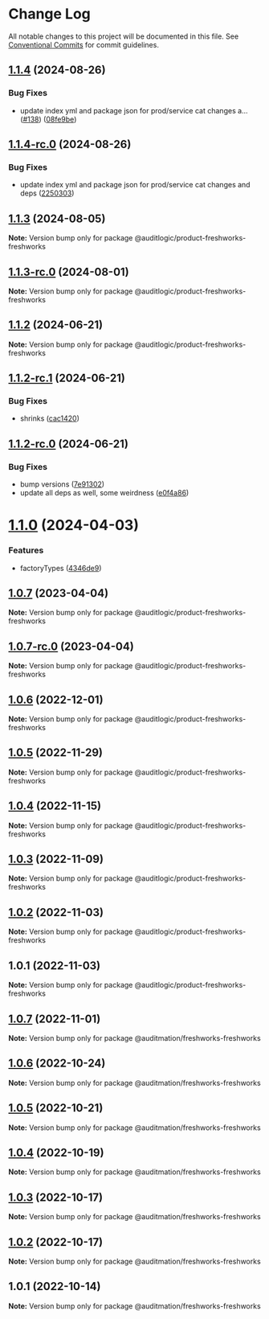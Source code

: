 # Change Log

All notable changes to this project will be documented in this file.
See [Conventional Commits](https://conventionalcommits.org) for commit guidelines.

## [1.1.4](https://github.com/auditlogic/product/compare/@auditlogic/product-freshworks-freshworks@1.1.3...@auditlogic/product-freshworks-freshworks@1.1.4) (2024-08-26)


### Bug Fixes

* update index yml and package json for prod/service cat changes a… ([#138](https://github.com/auditlogic/product/issues/138)) ([08fe9be](https://github.com/auditlogic/product/commit/08fe9beb1c8457462a19bc69caa02e6212d97e1a))





## [1.1.4-rc.0](https://github.com/auditlogic/product/compare/@auditlogic/product-freshworks-freshworks@1.1.3...@auditlogic/product-freshworks-freshworks@1.1.4-rc.0) (2024-08-26)


### Bug Fixes

* update index yml and package json for prod/service cat changes and deps ([2250303](https://github.com/auditlogic/product/commit/225030363a363608240135b7ebed386b28f01e4b))





## [1.1.3](https://github.com/auditlogic/product/compare/@auditlogic/product-freshworks-freshworks@1.1.2...@auditlogic/product-freshworks-freshworks@1.1.3) (2024-08-05)

**Note:** Version bump only for package @auditlogic/product-freshworks-freshworks





## [1.1.3-rc.0](https://github.com/auditlogic/product/compare/@auditlogic/product-freshworks-freshworks@1.1.2...@auditlogic/product-freshworks-freshworks@1.1.3-rc.0) (2024-08-01)

**Note:** Version bump only for package @auditlogic/product-freshworks-freshworks





## [1.1.2](https://github.com/auditlogic/product/compare/@auditlogic/product-freshworks-freshworks@1.1.2-rc.1...@auditlogic/product-freshworks-freshworks@1.1.2) (2024-06-21)

**Note:** Version bump only for package @auditlogic/product-freshworks-freshworks





## [1.1.2-rc.1](https://github.com/auditlogic/product/compare/@auditlogic/product-freshworks-freshworks@1.1.2-rc.0...@auditlogic/product-freshworks-freshworks@1.1.2-rc.1) (2024-06-21)


### Bug Fixes

* shrinks ([cac1420](https://github.com/auditlogic/product/commit/cac14200fefcd8183ab69fe89a47bd3f70f563e9))





## [1.1.2-rc.0](https://github.com/auditlogic/product/compare/@auditlogic/product-freshworks-freshworks@1.1.0...@auditlogic/product-freshworks-freshworks@1.1.2-rc.0) (2024-06-21)


### Bug Fixes

* bump versions ([7e91302](https://github.com/auditlogic/product/commit/7e913023b8b312150ed7762c32fbbe616be71de5))
* update all deps as well, some weirdness ([e0f4a86](https://github.com/auditlogic/product/commit/e0f4a864714e2d3de6bbf3da014d5312fe53be2f))





# [1.1.0](https://github.com/auditlogic/product/compare/@auditlogic/product-freshworks-freshworks@1.0.7...@auditlogic/product-freshworks-freshworks@1.1.0) (2024-04-03)


### Features

* factoryTypes ([4346de9](https://github.com/auditlogic/product/commit/4346de92693aee892fccf725338ffc7b80ab182b))





## [1.0.7](https://github.com/auditlogic/product/compare/@auditlogic/product-freshworks-freshworks@1.0.6...@auditlogic/product-freshworks-freshworks@1.0.7) (2023-04-04)

**Note:** Version bump only for package @auditlogic/product-freshworks-freshworks





## [1.0.7-rc.0](https://github.com/auditlogic/product/compare/@auditlogic/product-freshworks-freshworks@1.0.6...@auditlogic/product-freshworks-freshworks@1.0.7-rc.0) (2023-04-04)

**Note:** Version bump only for package @auditlogic/product-freshworks-freshworks





## [1.0.6](https://github.com/auditlogic/product/compare/@auditlogic/product-freshworks-freshworks@1.0.5...@auditlogic/product-freshworks-freshworks@1.0.6) (2022-12-01)

**Note:** Version bump only for package @auditlogic/product-freshworks-freshworks





## [1.0.5](https://github.com/auditlogic/product/compare/@auditlogic/product-freshworks-freshworks@1.0.4...@auditlogic/product-freshworks-freshworks@1.0.5) (2022-11-29)

**Note:** Version bump only for package @auditlogic/product-freshworks-freshworks





## [1.0.4](https://github.com/auditlogic/product/compare/@auditlogic/product-freshworks-freshworks@1.0.3...@auditlogic/product-freshworks-freshworks@1.0.4) (2022-11-15)

**Note:** Version bump only for package @auditlogic/product-freshworks-freshworks





## [1.0.3](https://github.com/auditlogic/product/compare/@auditlogic/product-freshworks-freshworks@1.0.2...@auditlogic/product-freshworks-freshworks@1.0.3) (2022-11-09)

**Note:** Version bump only for package @auditlogic/product-freshworks-freshworks





## [1.0.2](https://github.com/auditlogic/product/compare/@auditlogic/product-freshworks-freshworks@1.0.1...@auditlogic/product-freshworks-freshworks@1.0.2) (2022-11-03)

**Note:** Version bump only for package @auditlogic/product-freshworks-freshworks





## 1.0.1 (2022-11-03)

**Note:** Version bump only for package @auditlogic/product-freshworks-freshworks





## [1.0.7](https://github.com/auditmation/store-content/compare/@auditmation/freshworks-freshworks@1.0.6...@auditmation/freshworks-freshworks@1.0.7) (2022-11-01)

**Note:** Version bump only for package @auditmation/freshworks-freshworks





## [1.0.6](https://github.com/auditmation/store-content/compare/@auditmation/freshworks-freshworks@1.0.5...@auditmation/freshworks-freshworks@1.0.6) (2022-10-24)

**Note:** Version bump only for package @auditmation/freshworks-freshworks





## [1.0.5](https://github.com/auditmation/store-content/compare/@auditmation/freshworks-freshworks@1.0.4...@auditmation/freshworks-freshworks@1.0.5) (2022-10-21)

**Note:** Version bump only for package @auditmation/freshworks-freshworks





## [1.0.4](https://github.com/auditmation/store-content/compare/@auditmation/freshworks-freshworks@1.0.3...@auditmation/freshworks-freshworks@1.0.4) (2022-10-19)

**Note:** Version bump only for package @auditmation/freshworks-freshworks





## [1.0.3](https://github.com/auditmation/store-content/compare/@auditmation/freshworks-freshworks@1.0.2...@auditmation/freshworks-freshworks@1.0.3) (2022-10-17)

**Note:** Version bump only for package @auditmation/freshworks-freshworks





## [1.0.2](https://github.com/auditmation/store-content/compare/@auditmation/freshworks-freshworks@1.0.1...@auditmation/freshworks-freshworks@1.0.2) (2022-10-17)

**Note:** Version bump only for package @auditmation/freshworks-freshworks





## 1.0.1 (2022-10-14)

**Note:** Version bump only for package @auditmation/freshworks-freshworks
